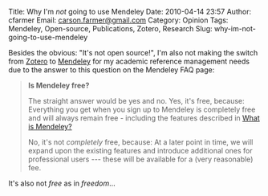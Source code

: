 Title: Why I'm *not* going to use Mendeley
Date: 2010-04-14 23:57
Author: cfarmer
Email: carson.farmer@gmail.com
Category: Opinion
Tags: Mendeley, Open-source, Publications, Zotero, Research
Slug: why-im-not-going-to-use-mendeley

Besides the obvious: "It's not open source!", I'm also not making the
switch from [Zotero][] to [Mendeley][] for my academic reference
management needs due to the answer to this question on the Mendeley FAQ
page:

> **Is Mendeley free?**
> 
> The straight answer would be yes and no. Yes, it's free, because:
> Everything you get when you sign up to Mendeley is completely free and
> will always remain free - including the features described in [What is
> Mendeley?][]
> 
> No, it's not *completely* free, because: At a later point in time, we
> will expand upon the existing features and introduce additional ones
> for professional users --- these will be available for a (very
> reasonable) fee.

It's also not *free* as in *freedom*...

[Zotero]: http://www.zotero.org/
[Mendeley]: http://www.mendeley.com/
[What is Mendeley?]: http://www.mendeley.com/faq/#what-is-mendeley
